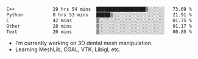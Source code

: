 <!--START_SECTION:waka-->

```txt
C++              29 hrs 54 mins  ██████████████████▒░░░░░░   73.69 %
Python           8 hrs 53 mins   █████▒░░░░░░░░░░░░░░░░░░░   21.91 %
C                42 mins         ▒░░░░░░░░░░░░░░░░░░░░░░░░   01.75 %
Other            28 mins         ▒░░░░░░░░░░░░░░░░░░░░░░░░   01.17 %
Text             20 mins         ▒░░░░░░░░░░░░░░░░░░░░░░░░   00.85 %
```

<!--END_SECTION:waka-->

<!--
**0x11111111/0x11111111** is a ✨ _special_ ✨ repository because its `README.md` (this file) appears on your GitHub profile.

Here are some ideas to get you started:

- 🔭 I’m currently working on ...
- 🌱 I’m currently learning ...
- 👯 I’m looking to collaborate on ...
- 🤔 I’m looking for help with ...
- 💬 Ask me about ...
- 📫 How to reach me: ...
- 😄 Pronouns: ...
- ⚡ Fun fact: ...
-->
- I’m currently working on 3D dental mesh manipulation.
- Learning MeshLib, CGAL, VTK, Libigl, etc.
